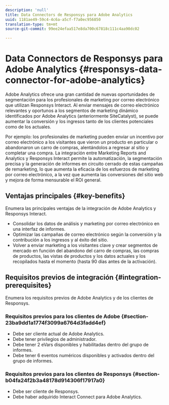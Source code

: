 ```yaml
---
description: 'null'
title: Data Connectors de Responsys para Adobe Analytics
uuid: 1181ae49-59c4-4c6a-a5cf-f7a0ec956850
translation-type: tm+mt
source-git-commit: 99ee24efaa517e8da700c67818c111c4aa90dc02

---
```



# Data Connectors de Responsys para Adobe Analytics {#responsys-data-connector-for-adobe-analytics}

Adobe Analytics ofrece una gran cantidad de nuevas oportunidades de segmentación para los profesionales de marketing por correo electrónico que utilizan Responsys Interact. Al enviar mensajes de correo electrónico relevantes y oportunos a los segmentos de marketing dinámico identificados por Adobe Analytics (anteriormente SiteCatalyst), se puede aumentar la conversión y los ingresos tanto de los clientes potenciales como de los actuales.

Por ejemplo: los profesionales de marketing pueden enviar un incentivo por correo electrónico a los visitantes que vieron un producto en particular o abandonaron un carro de compras, alentándolos a regresar al sitio y completar una compra. La integración entre Marketing Reports and Analytics y Responsys Interact permite la automatización, la segmentación precisa y la generación de informes en circuito cerrado de estas campañas de remarketing, lo que aumenta la eficacia de los esfuerzos de marketing por correo electrónico, a la vez que aumenta las conversiones del sitio web y mejora de forma mensurable el ROI general.

## Ventajas principales {#key-benefits}

Enumera las principales ventajas de la integración de Adobe Analytics y Responsys Interact.

* Consolidar los datos de análisis y marketing por correo electrónico en una interfaz de informes.
* Optimizar las campañas de correo electrónico según la conversión y la contribución a los ingresos y al éxito del sitio.
* Volver a enviar marketing a los visitantes clave y crear segmentos de mercado en función del abandono del carro de compras, las compras de productos, las vistas de productos y los datos actuales y los recopilados hasta el momento (hasta 90 días antes de la activación).

## Requisitos previos de integración {#integration-prerequisites}

Enumera los requisitos previos de Adobe Analytics y de los clientes de Responsys.

### Requisitos previos para los clientes de Adobe {#section-23ba9dd1a1774f3099a6764d3fadd4ef}

* Debe ser cliente actual de Adobe Analytics.
* Debe tener privilegios de administrador.
* Debe tener 2 eVars disponibles y habilitadas dentro del grupo de informes.
* Debe tener 6 eventos numéricos disponibles y activados dentro del grupo de informes.

### Requisitos previos para los clientes de Responsys {#section-b04fa24f2b3a48178d914306f17917a0}

* Debe ser cliente de Responsys.
* Debe haber adquirido Interact Connect para Adobe Analytics.

